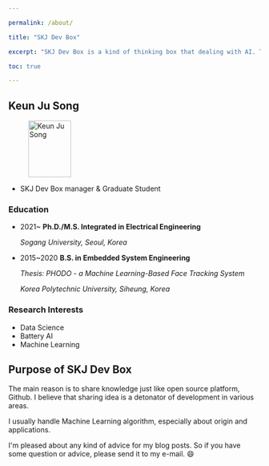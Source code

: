```yaml
---

permalink: /about/

title: "SKJ Dev Box"

excerpt: "SKJ Dev Box is a kind of thinking box that dealing with AI. The purpose of this blog is to share a idea, especially how to approach and apply algorithms."

toc: true

---
```


## Keun Ju Song

<figure>
  <img src="{{ '/assets/images/skj.png' | relative_url }}" alt="Keun Ju Song"
       height="113" width="85">
</figure>

- SKJ Dev Box manager & Graduate Student

### Education

- 2021~  **Ph.D./M.S. Integrated in Electrical Engineering**

  *Sogang University, Seoul, Korea* 

* 2015~2020 **B.S. in Embedded System Engineering**

  *Thesis: PHODO - a Machine Learning-Based Face Tracking System*

  *Korea Polytechnic University, Siheung, Korea*

### Research Interests

* Data Science
* Battery AI
* Machine Learning

## Purpose of SKJ Dev Box

The main reason is to share knowledge just like open source platform, Github. I believe that sharing idea is a detonator of development in various areas. 

I usually handle Machine Learning algorithm, especially about origin and applications.

I'm pleased about any kind of advice for my blog posts. So if you have some question or advice, please send it to my e-mail. :smile:

